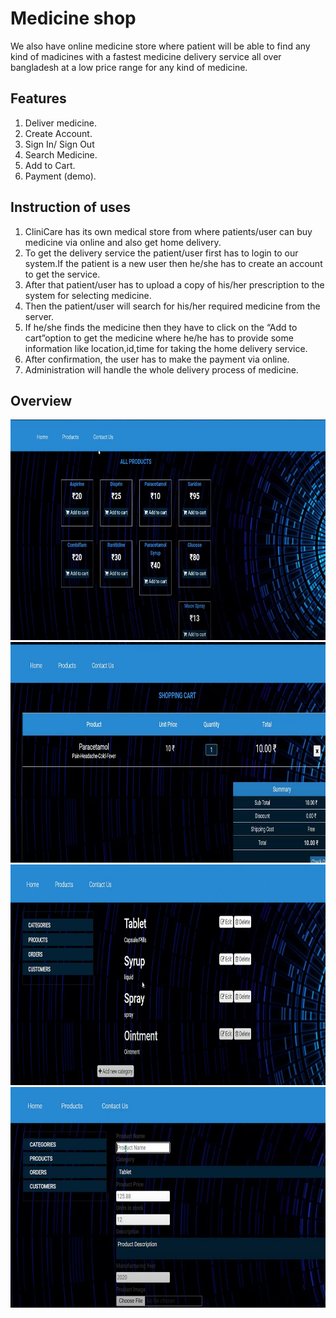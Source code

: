 # Medicine shop
We also have online medicine store where patient will be able to find any kind of madicines with a fastest medicine delivery service all over bangladesh at a low price range for any kind of medicine.
## Features
1. Deliver medicine.
2. Create Account.
3. Sign In/ Sign Out
4. Search Medicine.
5. Add to Cart.
6. Payment (demo).

## Instruction of uses
1. CliniCare has its own medical store from where patients/user can buy medicine via online and also get home delivery.
2. To get the delivery service the patient/user first has to login to our system.If the patient is a new user then he/she has to create an account to get the service.
3. After that patient/user has to upload a copy of his/her prescription to the system for selecting medicine.
4. Then the patient/user will search for his/her required medicine from the server.
5. If he/she finds the medicine then they have to click on the “Add to cart”option to get the medicine where he/he has to provide some information like location,id,time for taking the home delivery service.
6. After confirmation, the user has to make the payment via online.
7. Administration will handle the whole delivery process of medicine.

## Overview

![mdcnshop 1](img/cart1.png)
![mdcnshop 2](img/cart2.png)
![mdcnshop 3](img/cart3.png)
![mdcnshop 4](img/cart4.png)
